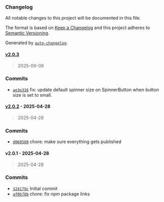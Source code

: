 ### Changelog

All notable changes to this project will be documented in this file.

The format is based on [Keep a Changelog](https://keepachangelog.com/en/1.0.0/)
and this project adheres to [Semantic Versioning](https://semver.org/spec/v2.0.0.html).

Generated by [`auto-changelog`](https://github.com/CookPete/auto-changelog).

#### [v2.0.3](https://github.com/ChumsInc/react-bootstrap-addons/compare/v2.0.2...v2.0.3)

> 2025-09-08




### Commits

- [`ae3e316`](https://github.com/ChumsInc/react-bootstrap-addons/commit/ae3e3169946596ec8292ab8ea976dc29bce74dd1)  fix: update default spinner size on SpinnerButton when button size is set to small.

#### [v2.0.2](https://github.com/ChumsInc/react-bootstrap-addons/compare/v2.0.1...v2.0.2) - 2025-04-28

> 2025-04-28




### Commits

- [`d068580`](https://github.com/ChumsInc/react-bootstrap-addons/commit/d0685801030d79ecf846d36cd085c0718dd1cb80)  chore: make sure everything gets published

#### v2.0.1 - 2025-04-28

> 2025-04-28




### Commits

- [`324179c`](https://github.com/ChumsInc/react-bootstrap-addons/commit/324179c1ee26143919f7ee10318f8b6c8756d946)  Initial commit
- [`af0b78b`](https://github.com/ChumsInc/react-bootstrap-addons/commit/af0b78be8113abf163c2c500520709909002dd77)  chore: fix npm package links

